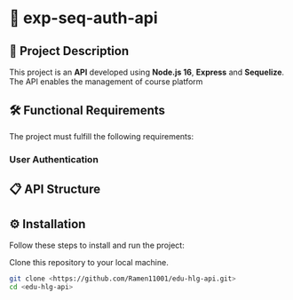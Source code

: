 # 🚀 **exp-seq-auth-api**

## 🌟 **Project Description**

This project is an **API** developed using **Node.js 16**, **Express** and **Sequelize**. The API enables the management of course platform

## 🛠️ **Functional Requirements**

The project must fulfill the following requirements:

### **User Authentication**


## 📋 **API Structure**
 

## ⚙️ **Installation**

Follow these steps to install and run the project:

Clone this repository to your local machine.
   ```bash
   git clone <https://github.com/Ramen11001/edu-hlg-api.git>
cd <edu-hlg-api>
```

